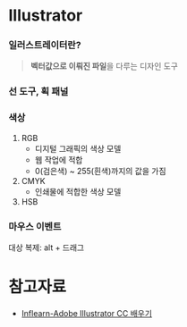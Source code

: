 # Illustrator
### 일러스트레이터란?
> **벡터값으로 이뤄진 파일**을 다루는 디자인 도구

### 선 도구, 획 패널

### 색상
1. RGB
	- 디지털 그래픽의 색상 모델
	- 웹 작업에 적합
	- 0(검은색) ~ 255(흰색)까지의 값을 가짐
2. CMYK
	- 인쇄물에 적합한 색상 모델
3. HSB

### 마우스 이벤트
대상 복제: alt + 드래그

# 참고자료
* [Inflearn-Adobe Illustrator CC 배우기](https://www.inflearn.com/course/adobe-illustrator-cc-%EB%B0%B0%EC%9A%B0%EA%B8%B0/)
